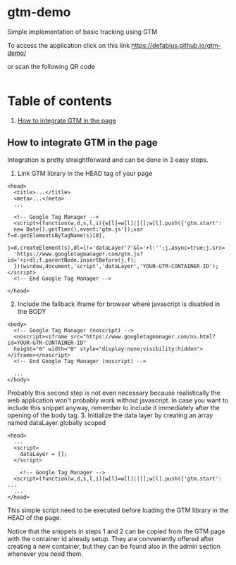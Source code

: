 # gtm-demo
Simple implementation of basic tracking using GTM

To access the application click on this link https://defabius.github.io/gtm-demo/

or scan the following QR code

<a rel='nofollow' href='http://www.qrcode-generator.de' border='0' style='cursor:default'><img src='https://chart.googleapis.com/chart?cht=qr&chl=https%3A%2F%2Fdefabius.github.io%2Fgtm-demo%2F&chs=180x180&choe=UTF-8&chld=L|2' alt=''></a>

# Table of contents
1. [How to integrate GTM in the page](#integration)

## How to integrate GTM in the page<a name="integration"></a>

Integration is pretty straightforward and can be done in 3 easy steps.

1. Link GTM library in the HEAD tag of your page
  ```
  <head>
    <title>...</title>
    <meta>...</meta>
    ...

    <!-- Google Tag Manager -->
    <script>(function(w,d,s,l,i){w[l]=w[l]||[];w[l].push({'gtm.start':
    new Date().getTime(),event:'gtm.js'});var f=d.getElementsByTagName(s)[0],
    j=d.createElement(s),dl=l!='dataLayer'?'&l='+l:'';j.async=true;j.src=
    'https://www.googletagmanager.com/gtm.js?id='+i+dl;f.parentNode.insertBefore(j,f);
    })(window,document,'script','dataLayer','YOUR-GTM-CONTAINER-ID');</script>
    <!-- End Google Tag Manager -->

  </head>
  ```
2. Include the fallback iframe for browser where javascript is disabled in the BODY
  ```
  <body>
    <!-- Google Tag Manager (noscript) -->
    <noscript><iframe src="https://www.googletagmanager.com/ns.html?id=YOUR-GTM-CONTAINER-ID"
    height="0" width="0" style="display:none;visibility:hidden"></iframe></noscript>
    <!-- End Google Tag Manager (noscript) -->

    ...
  </body>
  ```
  Probably this second step is not even necessary because realistically the web application won't probably work without javascript. In case you want to include this snippet anyway, remember to include it immediately after the opening of the body tag.
3. Initialize the data layer by creating an array named dataLayer globally scoped
  ```
  <head>
    ...
    <script>
      dataLayer = [];
    </script>
    
	  <!-- Google Tag Manager -->
    <script>(function(w,d,s,l,i){w[l]=w[l]||[];w[l].push({'gtm.start': ...
    ...
  </head>
  ```
  This simple script need to be executed before loading the GTM library in the HEAD of the page.
  
Notice that the snippets in steps 1 and 2 can be copied from the GTM page with the container id already setup. They are conveniently offered after creating a new container, but they can be found also in the admin section whenever you need them.
